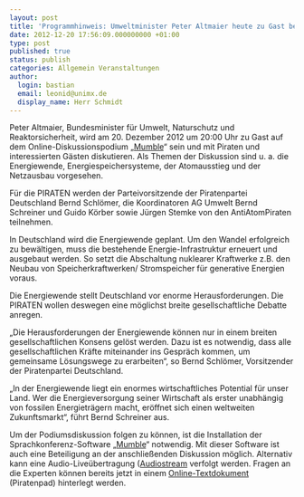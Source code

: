 ```yaml
---
layout: post
title: 'Programmhinweis: Umweltminister Peter Altmaier heute zu Gast bei den PIRATEN'
date: 2012-12-20 17:56:09.000000000 +01:00
type: post
published: true
status: publish
categories: Allgemein Veranstaltungen
author: 
  login: bastian
  email: leonid@unimx.de
  display_name: Herr Schmidt
---
```

Peter Altmaier, Bundesminister für Umwelt, Naturschutz und Reaktorsicherheit, wird am 20. Dezember 2012 um 20:00 Uhr zu Gast auf dem Online-Diskussionspodium „[Mumble][]“ sein und mit Piraten und interessierten Gästen diskutieren. Als Themen der Diskussion sind u. a. die Energiewende, Energiespeichersysteme, der Atomausstieg und der Netzausbau vorgesehen.

Für die PIRATEN werden der Parteivorsitzende der Piratenpartei Deutschland Bernd Schlömer, die Koordinatoren AG Umwelt Bernd Schreiner und Guido Körber sowie Jürgen Stemke von den AntiAtomPiraten teilnehmen.

In Deutschland wird die Energiewende geplant. Um den Wandel erfolgreich zu bewältigen, muss die bestehende Energie-Infrastruktur erneuert und ausgebaut werden. So setzt die Abschaltung nuklearer Kraftwerke z.B. den Neubau von Speicherkraftwerken/ Stromspeicher für generative Energien voraus.

Die Energiewende stellt Deutschland vor enorme Herausforderungen. Die PIRATEN wollen deswegen eine möglichst breite gesellschaftliche Debatte anregen.

„Die Herausforderungen der Energiewende können nur in einem breiten gesellschaftlichen Konsens gelöst werden. Dazu ist es notwendig, dass alle gesellschaftlichen Kräfte miteinander ins Gespräch kommen, um gemeinsame Lösungswege zu erarbeiten“, so Bernd Schlömer, Vorsitzender der Piratenpartei Deutschland.

„In der Energiewende liegt ein enormes wirtschaftliches Potential für unser Land. Wer die Energieversorgung seiner Wirtschaft als erster unabhängig von fossilen Energieträgern macht, eröffnet sich einen weltweiten Zukunftsmarkt“, führt Bernd Schreiner aus.

Um der Podiumsdiskussion folgen zu können, ist die Installation der Sprachkonferenz-Software „[Mumble][]“ notwendig. Mit dieser Software ist auch eine Beteiligung an der anschließenden Diskussion möglich. Alternativ kann eine Audio-Liveübertragung ([Audiostream][] verfolgt werden. Fragen an die Experten können bereits jetzt in einem [Online-Textdokument][Piratenpad] (Piratenpad) hinterlegt werden.

[Mumble]: http://wiki.piratenpartei.de/mumble "Anleitung zu Mumble"
[Audiostream]: http://www.piraten-streaming.de/?page_id=688&amp;id=735 "Link zum Streaming"
[Piratenpad]: https://bs.piratenpad.de/20-12-2012-Altmaier-Fragen "Piratenpad für Fragen"
